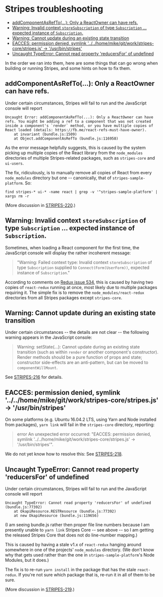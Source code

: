 # Stripes troubleshooting

<!-- ../../okapi/doc/md2toc -l 2 troubleshooting.md -->
* [addComponentAsRefTo(...): Only a ReactOwner can have refs.](#addcomponentasrefto-only-a-reactowner-can-have-refs)
* [Warning: Invalid context `storeSubscription` of type `Subscription` ... expected instance of `Subscription`.](#warning-invalid-context-storesubscription-of-type-subscription--expected-instance-of-subscription)
* [Warning: Cannot update during an existing state transition](#warning-cannot-update-during-an-existing-state-transition)
* [EACCES: permission denied, symlink '../../home/mike/git/work/stripes-core/stripes.js' -> '/usr/bin/stripes'](#eacces-permission-denied-symlink-homemikegitworkstripes-corestripesjs---usrbinstripes)
* [Uncaught TypeError: Cannot read property 'reducersFor' of undefined](#uncaught-typeerror-cannot-read-property-reducersfor-of-undefined)

In the order we ran into them, here are some things that can go wrong when building or running Stripes, and some hints on how to fix them.


## addComponentAsRefTo(...): Only a ReactOwner can have refs.

Under certain circumstances, Stripes will fail to run and the JavaScript console will report

```
Uncaught Error: addComponentAsRefTo(...): Only a ReactOwner can have refs. You might be adding a ref to a component that was not created inside a component's `render` method, or you have multiple copies of React loaded (details: https://fb.me/react-refs-must-have-owner).
    at invariant (bundle.js:1509)
    at Object.addComponentAsRefTo (bundle.js:116958)
```

As the error message helpfully suggests, this is caused by the system picking up multiple copies of the React library from the `node_modules` directories of multiple Stripes-related packages, such as `stripes-core` and `ui-users`.

The fix, ridiculously, is to manually remove all copies of React from every `node_modules` directory but one -- canonically, that of `stripes-sample-platform`. So:

```
find stripes-* ui-* -name react | grep -v '^stripes-sample-platform' | xargs rm -r 
```

(More discussion in [STRIPES-220](https://issues.folio.org/browse/STRIPES-220).)


## Warning: Invalid context `storeSubscription` of type `Subscription` ... expected instance of `Subscription`.

Sometimes, when loading a React component for the first time, the JavaScript console will display the rather incoherent message:

> "Warning: Failed context type: Invalid context `storeSubscription` of type `Subscription` supplied to `Connect(Form(UserForm))`, expected instance of `Subscription`."

According to comments on [Redux issue 534](https://github.com/reactjs/react-redux/issues/534), this is caused by having two copies of `react-redux` running at once, most likely due to multiple packages requiring it. The simple fix is to remove the `node_modules/react-redux` directories from all Stripes packages except `stripes-core`.


## Warning: Cannot update during an existing state transition

Under certain circumstances -- the details are not clear -- the following warning appears in the JavaScript console:

> Warning: setState(...): Cannot update during an existing state transition (such as within `render` or another component's constructor). Render methods should be a pure function of props and state; constructor side-effects are an anti-pattern, but can be moved to `componentWillMount`.

See [STRIPES-216](https://issues.folio.org/browse/STRIPES-216) for details.


## EACCES: permission denied, symlink '../../home/mike/git/work/stripes-core/stripes.js' -> '/usr/bin/stripes'

On some platforms (e.g. Ubuntu 16.04.2 LTS, using Yarn and Node installed from packages), `yarn link` will fail in the `stripes-core` directory, reporting:

> error An unexpected error occurred: "EACCES: permission denied, symlink '../../home/mike/git/work/stripes-core/stripes.js' -> '/usr/bin/stripes'".

We do not yet know how to resolve this:
See [STRIPES-218](https://issues.folio.org/browse/STRIPES-218).


## Uncaught TypeError: Cannot read property 'reducersFor' of undefined

Under certain circumstances, Stripes will fail to run and the JavaScript console will report

```
Uncaught TypeError: Cannot read property 'reducersFor' of undefined (bundle.js:77392)
    at OkapiResource.RESTResource (bundle.js:77392)
    at new OkapiResource (bundle.js:119656)
```
(I am seeing bundle.js rather then proper file line numbers because I am presently unable to `yarn link` Stripes Core -- see above -- so I am getting the released Stripes Core that does not do line-number mapping.)

This is caused by having a stale v1.x of `react-redux` hanging around somewhere in one of the projects' `node_modules` directory. (We don't know why that gets used rather than the one in `stripes-sample-platform`'s Node Modules, but it does.)

The fix is to re-run `yarn install` in the package that has the stale `react-redux`. If you're not sure which package that is, re-run it in all of them to be sure.

(More discussion in [STRIPES-219](https://issues.folio.org/browse/STRIPES-219).)


